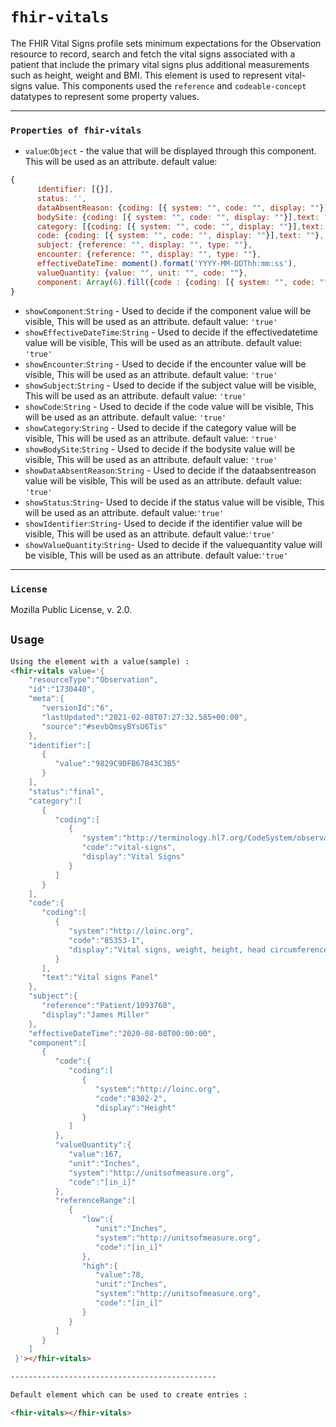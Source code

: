 # `fhir-vitals`

The FHIR Vital Signs profile sets minimum expectations for the Observation resource to record, search and fetch the vital signs associated with a patient that include the primary vital signs plus additional measurements such as height, weight and BMI.
This element is used to represent vital-signs value. This components used the `reference` and `codeable-concept` datatypes to represent some property values.

---

### `Properties of fhir-vitals`

* `value`:`Object` - the value that will be displayed through this component. This will be used as   an attribute. default value:

```javascript
{
      identifier: [{}],
      status: '', 
      dataAbsentReason: {coding: [{ system: "", code: "", display: ""}],text: ""},
      bodySite: {coding: [{ system: "", code: "", display: ""}],text: ""}, 
      category: [{coding: [{ system: "", code: "", display: ""}],text: ""}],
      code: {coding: [{ system: "", code: "", display: ""}],text: ""},
      subject: {reference: "", display: "", type: ""},
      encounter: {reference: "", display: "", type: ""},
      effectiveDateTime: moment().format('YYYY-MM-DDThh:mm:ss'),
      valueQuantity: {value: "", unit: "", code: ""},
      component: Array(6).fill({code : {coding: [{ system: "", code: "", display: ""}],text: ""}, valueQuantity: {value: "", unit: "", code: ""}})
}
```

- `showComponent`:`String` - Used to decide if the component value will be visible, This will be used as an attribute. default value: `'true'`
- `showEffectiveDateTime`:`String` - Used to decide if the effectivedatetime value will be visible, This will be used as an attribute. default value: `'true'`
- `showEncounter`:`String` - Used to decide if the encounter value will be visible, This will be used as an attribute. default value: `'true'`
- `showSubject`:`String` - Used to decide if the subject value will be visible, This will be used as an attribute. default value: `'true'`
- `showCode`:`String` - Used to decide if the code value will be visible, This will be used as an attribute. default value: `'true'`
- `showCategory`:`String` - Used to decide if the category value will be visible, This will be used as an attribute. default value: `'true'`
- `showBodySite`:`String` - Used to decide if the bodysite value will be visible, This will be used as an attribute. default value: `'true'`
- `showDataAbsentReason`:`String` - Used to decide if the dataabsentreason value will be visible, This will be used as an attribute. default value: `'true'`
- `showStatus`:`String`- Used to decide if the status value will be visible, This will be used as an attribute. default value:`'true'`
- `showIdentifier`:`String`- Used to decide if the identifier value will be visible, This will be used as an attribute. default value:`'true'`
- `showValueQuantity`:`String`- Used to decide if the valuequantity value will be visible, This will be used as an attribute. default value:`'true'`

---

### `License`

Mozilla Public License, v. 2.0.

## `Usage`

```html
Using the element with a value(sample) :
<fhir-vitals value='{
    "resourceType":"Observation",
    "id":"1730440",
    "meta":{
       "versionId":"6",
       "lastUpdated":"2021-02-08T07:27:32.585+00:00",
       "source":"#sevbQmsyBYsU6Tis"
    },
    "identifier":[
       {
          "value":"9829C9DFB67B43C3B5"
       }
    ],
    "status":"final",
    "category":[
       {
          "coding":[
             {
                "system":"http://terminology.hl7.org/CodeSystem/observation-category",
                "code":"vital-signs",
                "display":"Vital Signs"
             }
          ]
       }
    ],
    "code":{
       "coding":[
          {
             "system":"http://loinc.org",
             "code":"85353-1",
             "display":"Vital signs, weight, height, head circumference, oxygen saturation and BMI panel"
          }
       ],
       "text":"Vital signs Panel"
    },
    "subject":{
       "reference":"Patient/1093760",
       "display":"James Miller"
    },
    "effectiveDateTime":"2020-08-08T00:00:00",
    "component":[
       {
          "code":{
             "coding":[
                {
                   "system":"http://loinc.org",
                   "code":"8302-2",
                   "display":"Height"
                }
             ]
          },
          "valueQuantity":{
             "value":167,
             "unit":"Inches",
             "system":"http://unitsofmeasure.org",
             "code":"[in_i]"
          },
          "referenceRange":[
             {
                "low":{
                   "unit":"Inches",
                   "system":"http://unitsofmeasure.org",
                   "code":"[in_i]"
                },
                "high":{
                   "value":78,
                   "unit":"Inches",
                   "system":"http://unitsofmeasure.org",
                   "code":"[in_i]"
                }
             }
          ]
       }
    ]
 }'></fhir-vitals>

----------------------------------------------

Default element which can be used to create entries : 

<fhir-vitals></fhir-vitals>
```